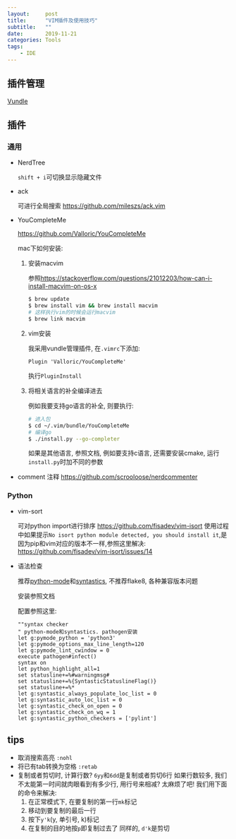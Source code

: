 ```yaml
---
layout:     post
title:      "VIM插件及使用技巧"
subtitle:   ""
date:       2019-11-21
categories: Tools
tags:
    - IDE
---
```


## 插件管理

[Vundle](https://github.com/VundleVim/Vundle.vim)

## 插件

### 通用

- NerdTree

    `shift + i`可切换显示隐藏文件

- ack

    可进行全局搜索
    <https://github.com/mileszs/ack.vim>

- YouCompleteMe

    <https://github.com/Valloric/YouCompleteMe>

    mac下如何安装:

    1. 安装macvim

        参照<https://stackoverflow.com/questions/21012203/how-can-i-install-macvim-on-os-x>

        ```sh
        $ brew update
        $ brew install vim && brew install macvim
        # 这样执行vim的时候会运行macvim
        $ brew link macvim
        ```

    2. vim安装

        我采用vundle管理插件, 在`.vimrc`下添加:
        ```
        Plugin 'Valloric/YouCompleteMe'
        ```
        执行`PluginInstall`

    3. 将相关语言的补全编译进去

        例如我要支持go语言的补全, 则要执行:

        ```sh
        # 进入包
        $ cd ~/.vim/bundle/YouCompleteMe
        # 编译go
        $ ./install.py --go-completer
        ```

        如果是其他语言, 参照文档, 例如要支持c语言, 还需要安装cmake, 运行`install.py`时加不同的参数

- comment
    注释
    <https://github.com/scrooloose/nerdcommenter>

### Python

- vim-sort

    可对python import进行排序
    <https://github.com/fisadev/vim-isort>
    使用过程中如果提示`No isort python module detected, you should install it`,是因为pip和vim对应的版本不一样,参照这里解决:
    <https://github.com/fisadev/vim-isort/issues/14>

- 语法检查

    推荐[python-mode](https://github.com/python-mode/python-mode)和[syntastics](https://github.com/vim-syntastic/syntastic), 不推荐flake8, 各种兼容版本问题

    安装参照文档

    配置参照这里:

    ```
    ""syntax checker
    " python-mode和syntastics. pathogen安装
    let g:pymode_python = 'python3'
    let g:pymode_options_max_line_length=120
    let g:pymode_lint_cwindow = 0
    execute pathogen#infect()
    syntax on
    let python_highlight_all=1
    set statusline+=%#warningmsg#
    set statusline+=%{SyntasticStatuslineFlag()}
    set statusline+=%*
    let g:syntastic_always_populate_loc_list = 0
    let g:syntastic_auto_loc_list = 0
    let g:syntastic_check_on_open = 0
    let g:syntastic_check_on_wq = 1
    let g:syntastic_python_checkers = ['pylint']
    ```

## tips

- 取消搜索高亮 `:nohl`
- 将已有tab转换为空格  `:retab`
- 复制或者剪切时, 计算行数?
    `6yy`和`6dd`是复制或者剪切6行
    如果行数较多, 我们不太能第一时间就肉眼看到有多少行, 用行号来相减? 太麻烦了吧! 我们用下面的命令来解决:
    1. 在正常模式下, 在要复制的第一行`mk`标记
    2. 移动到要复制的最后一行
    3. 按下`y'k`(y, 单引号, k)标记
    4. 在复制的目的地按`p`即复制过去了
    同样的, `d'k`是剪切
